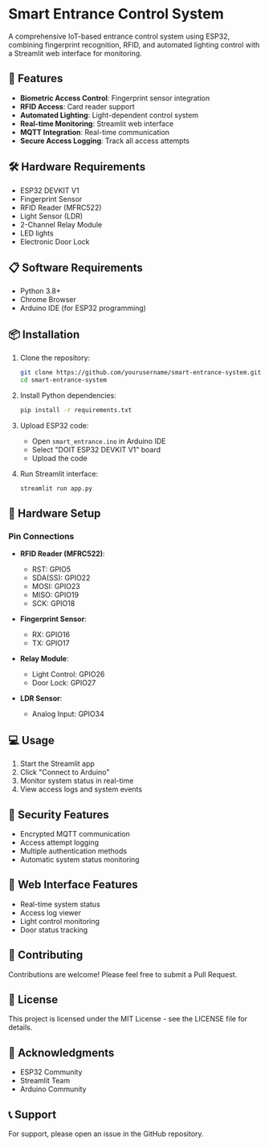# Smart Entrance Control System

A comprehensive IoT-based entrance control system using ESP32, combining fingerprint recognition, RFID, and automated lighting control with a Streamlit web interface for monitoring.

## 🌟 Features
- **Biometric Access Control**: Fingerprint sensor integration
- **RFID Access**: Card reader support
- **Automated Lighting**: Light-dependent control system
- **Real-time Monitoring**: Streamlit web interface
- **MQTT Integration**: Real-time communication
- **Secure Access Logging**: Track all access attempts

## 🛠️ Hardware Requirements
- ESP32 DEVKIT V1
- Fingerprint Sensor
- RFID Reader (MFRC522)
- Light Sensor (LDR)
- 2-Channel Relay Module
- LED lights
- Electronic Door Lock

## 📋 Software Requirements
- Python 3.8+
- Chrome Browser
- Arduino IDE (for ESP32 programming)

## 📦 Installation

1. Clone the repository:
   ```bash
   git clone https://github.com/yourusername/smart-entrance-system.git
   cd smart-entrance-system
   ```

2. Install Python dependencies:
   ```bash
   pip install -r requirements.txt
   ```

3. Upload ESP32 code:
   - Open `smart_entrance.ino` in Arduino IDE
   - Select "DOIT ESP32 DEVKIT V1" board
   - Upload the code

4. Run Streamlit interface:
   ```bash
   streamlit run app.py
   ```

## 🔧 Hardware Setup

### Pin Connections
- **RFID Reader (MFRC522)**:
  - RST: GPIO5
  - SDA(SS): GPIO22
  - MOSI: GPIO23
  - MISO: GPIO19
  - SCK: GPIO18

- **Fingerprint Sensor**:
  - RX: GPIO16
  - TX: GPIO17

- **Relay Module**:
  - Light Control: GPIO26
  - Door Lock: GPIO27

- **LDR Sensor**:
  - Analog Input: GPIO34

## 💻 Usage
1. Start the Streamlit app
2. Click "Connect to Arduino"
3. Monitor system status in real-time
4. View access logs and system events

## 🔐 Security Features
- Encrypted MQTT communication
- Access attempt logging
- Multiple authentication methods
- Automatic system status monitoring

## 📱 Web Interface Features
- Real-time system status
- Access log viewer
- Light control monitoring
- Door status tracking

## 🤝 Contributing
Contributions are welcome! Please feel free to submit a Pull Request.

## 📄 License
This project is licensed under the MIT License - see the LICENSE file for details.

## 🙏 Acknowledgments
- ESP32 Community
- Streamlit Team
- Arduino Community

## 📞 Support
For support, please open an issue in the GitHub repository.
